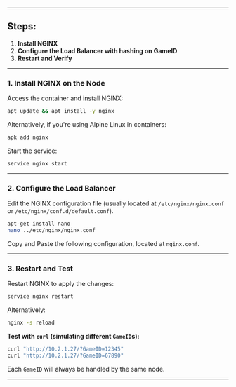 
---

## **Steps:**
1. **Install NGINX**
2. **Configure the Load Balancer with hashing on GameID**
3. **Restart and Verify**

---

### **1. Install NGINX on the Node**
Access the container and install NGINX:
```bash
apt update && apt install -y nginx
```
Alternatively, if you're using Alpine Linux in containers:
```bash
apk add nginx
```
Start the service:
```bash
service nginx start
```

---

### **2. Configure the Load Balancer**
Edit the NGINX configuration file (usually located at `/etc/nginx/nginx.conf` or `/etc/nginx/conf.d/default.conf`).

```bash
apt-get install nano
nano ../etc/nginx/nginx.conf
```

Copy and Paste the following configuration, located at `nginx.conf`.

---

### **3. Restart and Test**
Restart NGINX to apply the changes:
```bash
service nginx restart
```
Alternatively:
```bash
nginx -s reload
```

**Test with `curl` (simulating different `GameID`s):**
```bash
curl "http://10.2.1.27/?GameID=12345"
curl "http://10.2.1.27/?GameID=67890"
```
Each `GameID` will always be handled by the same node.

--- 
